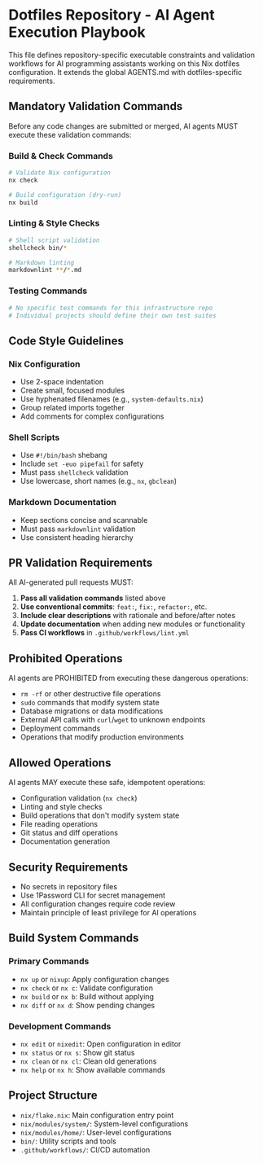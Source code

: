 # Dotfiles Repository - AI Agent Execution Playbook

This file defines repository-specific executable constraints and validation workflows for AI programming assistants working on this Nix dotfiles configuration. It extends the global AGENTS.md with dotfiles-specific requirements.

## Mandatory Validation Commands

Before any code changes are submitted or merged, AI agents MUST execute these validation commands:

### Build & Check Commands

```bash
# Validate Nix configuration
nx check

# Build configuration (dry-run)
nx build
```

### Linting & Style Checks

```bash
# Shell script validation
shellcheck bin/*

# Markdown linting
markdownlint **/*.md
```

### Testing Commands

```bash
# No specific test commands for this infrastructure repo
# Individual projects should define their own test suites
```

## Code Style Guidelines

### Nix Configuration

- Use 2-space indentation
- Create small, focused modules
- Use hyphenated filenames (e.g., `system-defaults.nix`)
- Group related imports together
- Add comments for complex configurations

### Shell Scripts

- Use `#!/bin/bash` shebang
- Include `set -euo pipefail` for safety
- Must pass `shellcheck` validation
- Use lowercase, short names (e.g., `nx`, `gbclean`)

### Markdown Documentation

- Keep sections concise and scannable
- Must pass `markdownlint` validation
- Use consistent heading hierarchy

## PR Validation Requirements

All AI-generated pull requests MUST:

1. **Pass all validation commands** listed above
2. **Use conventional commits**: `feat:`, `fix:`, `refactor:`, etc.
3. **Include clear descriptions** with rationale and before/after notes
4. **Update documentation** when adding new modules or functionality
5. **Pass CI workflows** in `.github/workflows/lint.yml`

## Prohibited Operations

AI agents are PROHIBITED from executing these dangerous operations:

- `rm -rf` or other destructive file operations
- `sudo` commands that modify system state
- Database migrations or data modifications
- External API calls with `curl`/`wget` to unknown endpoints
- Deployment commands
- Operations that modify production environments

## Allowed Operations

AI agents MAY execute these safe, idempotent operations:

- Configuration validation (`nx check`)
- Linting and style checks
- Build operations that don't modify system state
- File reading operations
- Git status and diff operations
- Documentation generation

## Security Requirements

- No secrets in repository files
- Use 1Password CLI for secret management
- All configuration changes require code review
- Maintain principle of least privilege for AI operations

## Build System Commands

### Primary Commands

- `nx up` or `nixup`: Apply configuration changes
- `nx check` or `nx c`: Validate configuration
- `nx build` or `nx b`: Build without applying
- `nx diff` or `nx d`: Show pending changes

### Development Commands

- `nx edit` or `nixedit`: Open configuration in editor
- `nx status` or `nx s`: Show git status
- `nx clean` or `nx cl`: Clean old generations
- `nx help` or `nx h`: Show available commands

## Project Structure

- `nix/flake.nix`: Main configuration entry point
- `nix/modules/system/`: System-level configurations
- `nix/modules/home/`: User-level configurations
- `bin/`: Utility scripts and tools
- `.github/workflows/`: CI/CD automation
